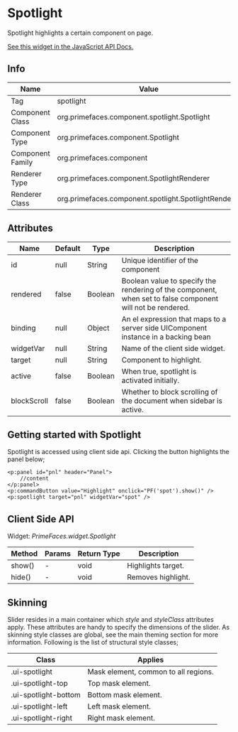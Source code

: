 # Spotlight

Spotlight highlights a certain component on page.

[See this widget in the JavaScript API Docs.](../../jsdocs/classes/primefaces.widget.spotlight.html)

## Info

| Name | Value |
| --- | --- |
| Tag | spotlight
| Component Class | org.primefaces.component.spotlight.Spotlight
| Component Type | org.primefaces.component.Spotlight
| Component Family | org.primefaces.component |
| Renderer Type | org.primefaces.component.SpotlightRenderer
| Renderer Class | org.primefaces.component.spotlight.SpotlightRenderer

## Attributes

| Name | Default | Type | Description | 
| --- | --- | --- | --- |
id | null | String | Unique identifier of the component
rendered | false | Boolean | Boolean value to specify the rendering of the component, when set to false component will not be rendered.
binding | null | Object | An el expression that maps to a server side UIComponent instance in a backing bean
widgetVar | null | String | Name of the client side widget.
target | null | String | Component to highlight.
active | false | Boolean | When true, spotlight is activated initially.
blockScroll | false | Boolean | Whether to block scrolling of the document when sidebar is active.

## Getting started with Spotlight
Spotlight is accessed using client side api. Clicking the button highlights the panel below;

```xhtml
<p:panel id="pnl" header="Panel">
    //content
</p:panel>
<p:commandButton value="Highlight" onclick="PF('spot').show()" />
<p:spotlight target="pnl" widgetVar="spot" />
```
## Client Side API
Widget: _PrimeFaces.widget.Spotlight_

| Method | Params | Return Type | Description | 
| --- | --- | --- | --- | 
show() | - | void | Highlights target.
hide() | - | void | Removes highlight.

## Skinning
Slider resides in a main container which _style_ and _styleClass_ attributes apply. These attributes are
handy to specify the dimensions of the slider. As skinning style classes are global, see the main
theming section for more information. Following is the list of structural style classes;

| Class | Applies | 
| --- | --- | 
.ui-spotlight | Mask element, common to all regions.
.ui-spotlight-top | Top mask element.
.ui-spotlight-bottom | Bottom mask element.
.ui-spotlight-left | Left mask element.
.ui-spotlight-right | Right mask element.